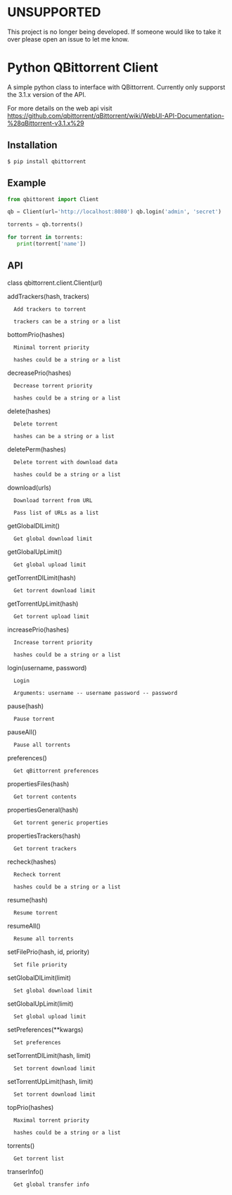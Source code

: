 # UNSUPPORTED

This project is no longer being developed. If someone would like to take it over please open an issue to let me know.

# Python QBittorrent Client

A simple python class to interface with QBittorrent. Currently only supporst the 3.1.x version of the API.

For more details on the web api visit https://github.com/qbittorrent/qBittorrent/wiki/WebUI-API-Documentation-%28qBittorrent-v3.1.x%29

## Installation

```
$ pip install qbittorrent
```

## Example

```python
from qbittorent import Client

qb = Client(url='http://localhost:8080') qb.login('admin', 'secret')

torrents = qb.torrents()

for torrent in torrents:
   print(torrent['name'])

```

## API

class qbittorrent.client.Client(url)

   addTrackers(hash, trackers)

      Add trackers to torrent

      trackers can be a string or a list

   bottomPrio(hashes)

      Minimal torrent priority

      hashes could be a string or a list

   decreasePrio(hashes)

      Decrease torrent priority

      hashes could be a string or a list

   delete(hashes)

      Delete torrent

      hashes can be a string or a list

   deletePerm(hashes)

      Delete torrent with download data

      hashes could be a string or a list

   download(urls)

      Download torrent from URL

      Pass list of URLs as a list

   getGlobalDlLimit()

      Get global download limit

   getGlobalUpLimit()

      Get global upload limit

   getTorrentDlLimit(hash)

      Get torrent download limit

   getTorrentUpLimit(hash)

      Get torrent upload limit

   increasePrio(hashes)

      Increase torrent priority

      hashes could be a string or a list

   login(username, password)

      Login

      Arguments: username -- username password -- password

   pause(hash)

      Pause torrent

   pauseAll()

      Pause all torrents

   preferences()

      Get qBittorrent preferences

   propertiesFiles(hash)

      Get torrent contents

   propertiesGeneral(hash)

      Get torrent generic properties

   propertiesTrackers(hash)

      Get torrent trackers

   recheck(hashes)

      Recheck torrent

      hashes could be a string or a list

   resume(hash)

      Resume torrent

   resumeAll()

      Resume all torrents

   setFilePrio(hash, id, priority)

      Set file priority

   setGlobalDlLimit(limit)

      Set global download limit

   setGlobalUpLimit(limit)

      Set global upload limit

   setPreferences(**kwargs)

      Set preferences

   setTorrentDlLimit(hash, limit)

      Set torrent download limit

   setTorrentUpLimit(hash, limit)

      Set torrent download limit

   topPrio(hashes)

      Maximal torrent priority

      hashes could be a string or a list

   torrents()

      Get torrent list

   transerInfo()

      Get global transfer info
